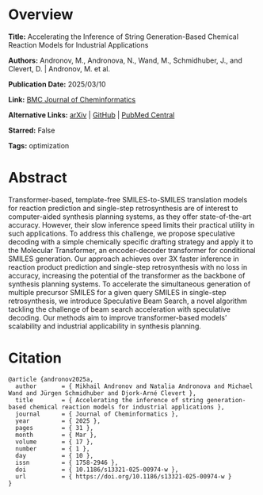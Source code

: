 # Overview
**Title:**
Accelerating the Inference of String Generation-Based Chemical Reaction Models for Industrial Applications

**Authors:**
Andronov, M., Andronova, N., Wand, M., Schmidhuber, J., and Clevert, D. |
Andronov, M. et al.

**Publication Date:**
2025/03/10

**Link:**
[BMC Journal of Cheminformatics](https://jcheminf.biomedcentral.com/articles/10.1186/s13321-025-00974-w)

**Alternative Links:**
[arXiv](https://arxiv.org/abs/2407.09685) |
[GitHub](https://github.com/Academich/translation-transformer) |
[PubMed Central](https://pmc.ncbi.nlm.nih.gov/articles/PMC11895308)

**Starred:**
False

**Tags:**
optimization


# Abstract
Transformer-based, template-free SMILES-to-SMILES translation models for reaction prediction and single-step retrosynthesis are of interest to computer-aided synthesis planning systems, as they offer state-of-the-art accuracy.
However, their slow inference speed limits their practical utility in such applications.
To address this challenge, we propose speculative decoding with a simple chemically specific drafting strategy and apply it to the Molecular Transformer, an encoder-decoder transformer for conditional SMILES generation.
Our approach achieves over 3X faster inference in reaction product prediction and single-step retrosynthesis with no loss in accuracy, increasing the potential of the transformer as the backbone of synthesis planning systems.
To accelerate the simultaneous generation of multiple precursor SMILES for a given query SMILES in single-step retrosynthesis, we introduce Speculative Beam Search, a novel algorithm tackling the challenge of beam search acceleration with speculative decoding.
Our methods aim to improve transformer-based models’ scalability and industrial applicability in synthesis planning.


# Citation
```
@article {andronov2025a,
  author       = { Mikhail Andronov and Natalia Andronova and Michael Wand and Jürgen Schmidhuber and Djork-Arné Clevert },
  title        = { Accelerating the inference of string generation-based chemical reaction models for industrial applications },
  journal      = { Journal of Cheminformatics },
  year         = { 2025 },
  pages        = { 31 },
  month        = { Mar },
  volume       = { 17 },
  number       = { 1 },
  day          = { 10 },
  issn         = { 1758-2946 },
  doi          = { 10.1186/s13321-025-00974-w },
  url          = { https://doi.org/10.1186/s13321-025-00974-w }
}
```
